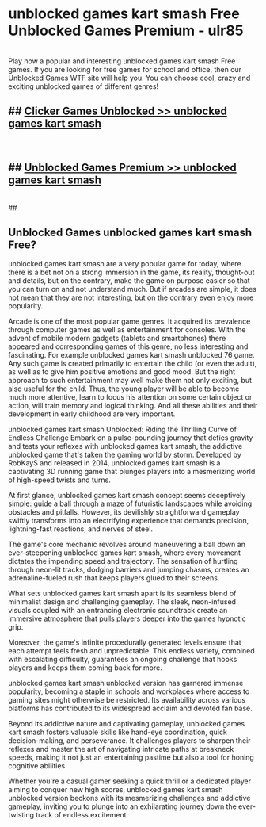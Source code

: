 # unblocked games kart smash Free Unblocked Games Premium - ulr85 <br>
<br>
Play now a popular and interesting unblocked games kart smash Free games. If you are looking for free games for school and office, then our Unblocked Games WTF site will help you. You can choose cool, crazy and exciting unblocked games of different genres!


## ##  [Clicker Games Unblocked >> unblocked games kart smash](http://freeplayer.one?title=unblocked_games_kart_smash&ref=M1)
  <br>

##  ## [Unblocked Games Premium >> unblocked games kart smash](http://freeplayer.one?title=unblocked_games_kart_smash&ref=M1)
  <br>
  ##



## Unblocked Games unblocked games kart smash Free?

unblocked games kart smash are a very popular game for today, where there is a bet not on a strong immersion in the game, its reality, thought-out and details, but on the contrary, make the game on purpose easier so that you can turn on and not understand much. But if arcades are simple, it does not mean that they are not interesting, but on the contrary even enjoy more popularity.

Arcade is one of the most popular game genres. It acquired its prevalence through computer games as well as entertainment for consoles. With the advent of mobile modern gadgets (tablets and smartphones) there appeared and corresponding games of this genre, no less interesting and fascinating. For example unblocked games kart smash unblocked 76 game. Any such game is created primarily to entertain the child (or even the adult), as well as to give him positive emotions and good mood. But the right approach to such entertainment may well make them not only exciting, but also useful for the child. Thus, the young player will be able to become much more attentive, learn to focus his attention on some certain object or action, will train memory and logical thinking. And all these abilities and their development in early childhood are very important.

unblocked games kart smash Unblocked: Riding the Thrilling Curve of Endless Challenge
Embark on a pulse-pounding journey that defies gravity and tests your reflexes with unblocked games kart smash, the addictive unblocked game that's taken the gaming world by storm. Developed by RobKayS and released in 2014, unblocked games kart smash is a captivating 3D running game that plunges players into a mesmerizing world of high-speed twists and turns.

At first glance, unblocked games kart smash concept seems deceptively simple: guide a ball through a maze of futuristic landscapes while avoiding obstacles and pitfalls. However, its devilishly straightforward gameplay swiftly transforms into an electrifying experience that demands precision, lightning-fast reactions, and nerves of steel.

The game's core mechanic revolves around maneuvering a ball down an ever-steepening unblocked games kart smash, where every movement dictates the impending speed and trajectory. The sensation of hurtling through neon-lit tracks, dodging barriers and jumping chasms, creates an adrenaline-fueled rush that keeps players glued to their screens.

What sets unblocked games kart smash apart is its seamless blend of minimalist design and challenging gameplay. The sleek, neon-infused visuals coupled with an entrancing electronic soundtrack create an immersive atmosphere that pulls players deeper into the games hypnotic grip.

Moreover, the game's infinite procedurally generated levels ensure that each attempt feels fresh and unpredictable. This endless variety, combined with escalating difficulty, guarantees an ongoing challenge that hooks players and keeps them coming back for more.

unblocked games kart smash unblocked version has garnered immense popularity, becoming a staple in schools and workplaces where access to gaming sites might otherwise be restricted. Its availability across various platforms has contributed to its widespread acclaim and devoted fan base.

Beyond its addictive nature and captivating gameplay, unblocked games kart smash fosters valuable skills like hand-eye coordination, quick decision-making, and perseverance. It challenges players to sharpen their reflexes and master the art of navigating intricate paths at breakneck speeds, making it not just an entertaining pastime but also a tool for honing cognitive abilities.

Whether you're a casual gamer seeking a quick thrill or a dedicated player aiming to conquer new high scores, unblocked games kart smash unblocked version beckons with its mesmerizing challenges and addictive gameplay, inviting you to plunge into an exhilarating journey down the ever-twisting track of endless excitement.